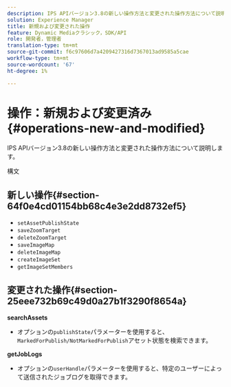 ```yaml
---
description: IPS APIバージョン3.8の新しい操作方法と変更された操作方法について説明します。
solution: Experience Manager
title: 新規および変更された操作
feature: Dynamic Mediaクラシック，SDK/API
role: 開発者，管理者
translation-type: tm+mt
source-git-commit: f6c97606d7a4209427316d7367013ad9585a5cae
workflow-type: tm+mt
source-wordcount: '67'
ht-degree: 1%

---
```



# 操作：新規および変更済み{#operations-new-and-modified}

IPS APIバージョン3.8の新しい操作方法と変更された操作方法について説明します。

構文

## 新しい操作{#section-64f0e4cd01154bb68c4e3e2dd8732ef5}

* `setAssetPublishState`
* `saveZoomTarget`
* `deleteZoomTarget`
* `saveImageMap`
* `deleteImageMap`
* `createImageSet`
* `getImageSetMembers`

## 変更された操作{#section-25eee732b69c49d0a27b1f3290f8654a}

**searchAssets**

* オプションの`publishState`パラメーターを使用すると、`MarkedForPublish/NotMarkedForPublish`アセット状態を検索できます。

**getJobLogs**

* オプションの`userHandle`パラメーターを使用すると、特定のユーザーによって送信されたジョブログを取得できます。

